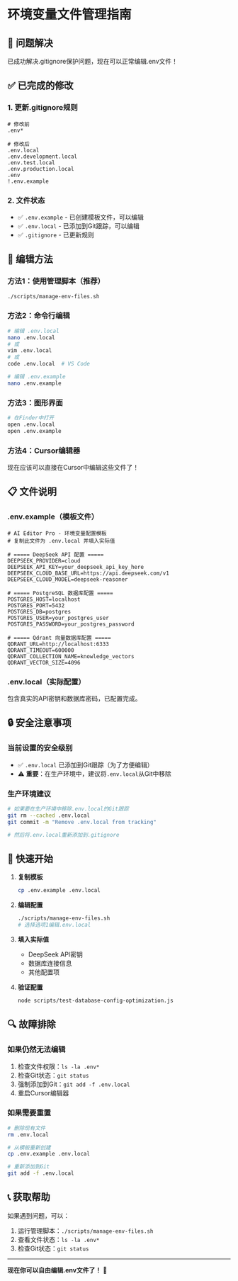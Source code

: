 # 环境变量文件管理指南

## 🎯 问题解决

已成功解决.gitignore保护问题，现在可以正常编辑.env文件！

## ✅ 已完成的修改

### 1. 更新.gitignore规则
```gitignore
# 修改前
.env*

# 修改后  
.env.local
.env.development.local
.env.test.local
.env.production.local
.env
!.env.example
```

### 2. 文件状态
- ✅ `.env.example` - 已创建模板文件，可以编辑
- ✅ `.env.local` - 已添加到Git跟踪，可以编辑
- ✅ `.gitignore` - 已更新规则

## 🔧 编辑方法

### 方法1：使用管理脚本（推荐）
```bash
./scripts/manage-env-files.sh
```

### 方法2：命令行编辑
```bash
# 编辑 .env.local
nano .env.local
# 或
vim .env.local
# 或
code .env.local  # VS Code

# 编辑 .env.example
nano .env.example
```

### 方法3：图形界面
```bash
# 在Finder中打开
open .env.local
open .env.example
```

### 方法4：Cursor编辑器
现在应该可以直接在Cursor中编辑这些文件了！

## 📋 文件说明

### .env.example（模板文件）
```env
# AI Editor Pro - 环境变量配置模板
# 复制此文件为 .env.local 并填入实际值

# ===== DeepSeek API 配置 =====
DEEPSEEK_PROVIDER=cloud
DEEPSEEK_API_KEY=your_deepseek_api_key_here
DEEPSEEK_CLOUD_BASE_URL=https://api.deepseek.com/v1
DEEPSEEK_CLOUD_MODEL=deepseek-reasoner

# ===== PostgreSQL 数据库配置 =====
POSTGRES_HOST=localhost
POSTGRES_PORT=5432
POSTGRES_DB=postgres
POSTGRES_USER=your_postgres_user
POSTGRES_PASSWORD=your_postgres_password

# ===== Qdrant 向量数据库配置 =====
QDRANT_URL=http://localhost:6333
QDRANT_TIMEOUT=600000
QDRANT_COLLECTION_NAME=knowledge_vectors
QDRANT_VECTOR_SIZE=4096
```

### .env.local（实际配置）
包含真实的API密钥和数据库密码，已配置完成。

## 🔒 安全注意事项

### 当前设置的安全级别
- ✅ `.env.local` 已添加到Git跟踪（为了方便编辑）
- ⚠️ **重要**：在生产环境中，建议将`.env.local`从Git中移除

### 生产环境建议
```bash
# 如果要在生产环境中移除.env.local的Git跟踪
git rm --cached .env.local
git commit -m "Remove .env.local from tracking"

# 然后将.env.local重新添加到.gitignore
```

## 🚀 快速开始

1. **复制模板**
   ```bash
   cp .env.example .env.local
   ```

2. **编辑配置**
   ```bash
   ./scripts/manage-env-files.sh
   # 选择选项1编辑.env.local
   ```

3. **填入实际值**
   - DeepSeek API密钥
   - 数据库连接信息
   - 其他配置项

4. **验证配置**
   ```bash
   node scripts/test-database-config-optimization.js
   ```

## 🔍 故障排除

### 如果仍然无法编辑
1. 检查文件权限：`ls -la .env*`
2. 检查Git状态：`git status`
3. 强制添加到Git：`git add -f .env.local`
4. 重启Cursor编辑器

### 如果需要重置
```bash
# 删除现有文件
rm .env.local

# 从模板重新创建
cp .env.example .env.local

# 重新添加到Git
git add -f .env.local
```

## 📞 获取帮助

如果遇到问题，可以：
1. 运行管理脚本：`./scripts/manage-env-files.sh`
2. 查看文件状态：`ls -la .env*`
3. 检查Git状态：`git status`

---

**现在你可以自由编辑.env文件了！** 🎉 